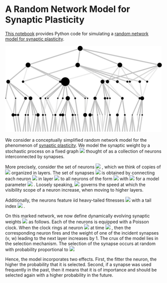 # A Random Network Model for Synaptic Plasticity
[This notebook](./simulation.ipynb) provides Python code for simulating a [random network model for synaptic plasticity](https://arxiv.org/abs/1904.01817).

<p align="center">
<img src="evolFig.gif" /></a>
</p>

We consider a conceptually simplified random network model for the phenomenon of [synaptic plasticity](https://en.wikipedia.org/wiki/Synaptic_plasticity). We model the synaptic weight by a stochastic process on a fixed graph <img src="http://latex.codecogs.com/svg.latex?G = (V, E)" />  thought of as a collection of neurons interconnected by synapses.

More precisely, consider the set of neurons <img src="http://latex.codecogs.com/svg.latex?V = \mathbb{Z} \times \mathbb{Z}_{\ge 0}" /> , which we think of copies of <img src="http://latex.codecogs.com/svg.latex?\mathbb{Z}" />  organized in layers. The set of synapses <img src="http://latex.codecogs.com/svg.latex?E " /> is obtained by connecting each neuron <img src="http://latex.codecogs.com/svg.latex?(k, h)" />  in layer <img src="http://latex.codecogs.com/svg.latex?h \ge 0 " />  to all neurons of the form  <img src="http://latex.codecogs.com/svg.latex?(\ell, h + 1)" /> with <img src="http://latex.codecogs.com/svg.latex?|\ell - k| \le a^h" /> for a model parameter <img src="http://latex.codecogs.com/svg.latex? a > 1" /> . Loosely speaking, <img src="http://latex.codecogs.com/svg.latex?a" />  governs the speed at which the visibility scope of a neuron increase, when moving to higher layers.

Additionally, the neurons feature iid heavy-tailed fitnesses <img src="http://latex.codecogs.com/svg.latex?\{F_v\}_{v \in V}" /> with a tail index <img src="http://latex.codecogs.com/svg.latex?\gamma < 1" /> . 

On this marked network, we now define dynamically evolving synaptic weights <img src="http://latex.codecogs.com/svg.latex?\{W_t(e)\}_{\substack{e \in E \\ t \ge 0 }}" />  as follows. Each of the neurons is equipped with a Poisson clock. When the clock rings at neuron <img src="http://latex.codecogs.com/svg.latex?v \in V" /> at time <img src="http://latex.codecogs.com/svg.latex?t \ge 0" /> , then the corresponding neuron fires and the weight of one of the incident synapses (v, w) leading to the next layer increases by 1. The crux of the model lies in the selection mechanism. The selection of the synapse occurs at random with probability proportional to 
<img src="http://latex.codecogs.com/svg.latex?F_wW_{t−}(v, w)^\beta." /> 

Hence, the model incorporates two effects. First, the fitter the neuron, the higher the probability that it is selected. Second, if a synapse was used frequently in the past, then it means that it is of importance and should be selected again with a higher probability in the future.

